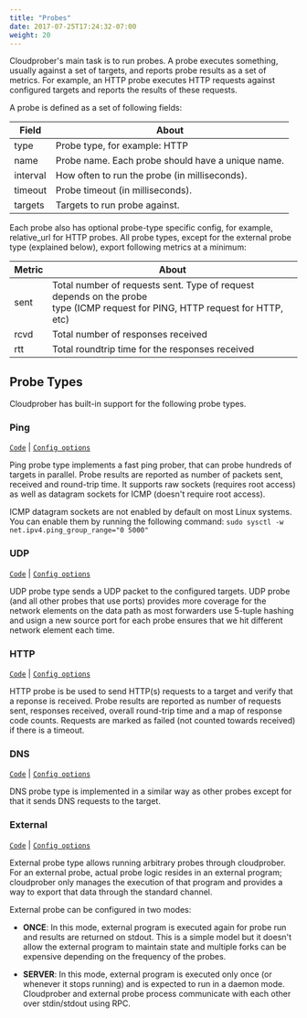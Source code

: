 ```yaml
---
title: "Probes"
date: 2017-07-25T17:24:32-07:00
weight: 20
---
```

Cloudprober's main task is to run probes. A probe executes something, usually
against a set of targets, and reports probe results as a set of metrics. For
example, an HTTP probe executes HTTP requests against configured targets and
reports the results of these requests.

A probe is defined as a set of following fields:

 Field | About
---------|---------
type     | Probe type, for example: HTTP
name     | Probe name. Each probe should have a unique name.
interval | How often to run the probe (in milliseconds).
timeout  | Probe timeout (in milliseconds).
targets  | Targets to run probe against.

Each probe also has optional probe-type specific config, for example,
relative_url for HTTP probes. All probe types, except for the external probe
type (explained below), export following metrics at a minimum:

|Metric | About|
|-------|-------|
|sent   | Total number of requests sent. Type of request depends on the probe <br> type (ICMP request for PING, HTTP request for HTTP, etc) |
|rcvd   | Total number of responses received|
|rtt    | Total roundtrip time for the responses received|


## Probe Types

Cloudprober has built-in support for the following probe types.

### Ping

[`Code`](http://github.com/google/cloudprober/tree/master/probes/ping) | [`Config
options`](http://github.com/google/cloudprober/tree/master/probes/ping/config.proto)

Ping probe type implements a fast ping prober, that can probe hundreds of
targets in parallel. Probe results are reported as number of packets sent,
received and round-trip time. It supports raw sockets (requires root access) as
well as datagram sockets for ICMP (doesn't require root access).

ICMP datagram sockets are not enabled by default on most Linux systems. You can
enable them by running the following command:
`sudo sysctl -w net.ipv4.ping_group_range="0 5000"`

### UDP

[`Code`](http://github.com/google/cloudprober/tree/master/probes/udp) | [`Config
options`](http://github.com/google/cloudprober/tree/master/probes/udp/config.proto)

UDP probe type sends a UDP packet to the configured targets. UDP probe (and all
other probes that use ports) provides more coverage for the network elements on
the data path as most forwarders use 5-tuple hashing and usign a new source port
for each probe ensures that we hit different network element each time.

### HTTP

[`Code`](http://github.com/google/cloudprober/tree/master/probes/http) | [`Config
options`](http://github.com/google/cloudprober/tree/master/probes/http/config.proto)

HTTP probe is be used to send HTTP(s) requests to a target and verify that a
reponse is received. Probe results are reported as number of requests sent,
responses received, overall round-trip time and a map of response code counts.
Requests are marked as failed (not counted towards received) if there is a
timeout.

### DNS

[`Code`](http://github.com/google/cloudprober/tree/master/probes/dns) | [`Config
options`](http://github.com/google/cloudprober/tree/master/probes/dns/config.proto)

DNS probe type is implemented in a similar way as other probes except for that
it sends DNS requests to the target.

### External

[`Code`](http://github.com/google/cloudprober/tree/master/probes/external) | [`Config
options`](http://github.com/google/cloudprober/tree/master/probes/external/config.proto)

External probe type allows running arbitrary probes through cloudprober. For an
external probe, actual probe logic resides in an external program; cloudprober
only manages the execution of that program and provides a way to export that
data through the standard channel.

External probe can be configured in two modes:

*  __ONCE__:
   In this mode, external program is executed again for probe run and results
   are returned on stdout. This is a simple model but it doesn't allow the
   external program to maintain state and multiple forks can be expensive
   depending on the frequency of the probes.

*  __SERVER__:
   In this mode, external program is executed only once (or whenever it stops
   running) and is expected to run in a daemon mode. Cloudprober and external
   probe process communicate with each other over stdin/stdout using RPC.
